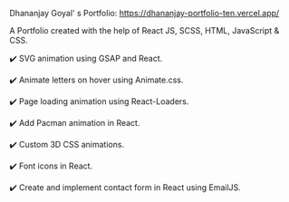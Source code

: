 Dhananjay Goyal' s Portfolio: https://dhananjay-portfolio-ten.vercel.app/

A Portfolio created with the help of React JS, SCSS, HTML, JavaScript & CSS.

✔️ SVG animation using GSAP and React.

✔️ Animate letters on hover using Animate.css.

✔️ Page loading animation using React-Loaders.

✔️ Add Pacman animation in React.

✔️ Custom 3D CSS animations.

✔️ Font icons in React.

✔️ Create and implement contact form in React using EmailJS.


